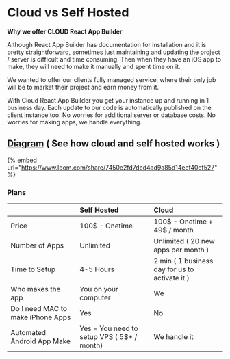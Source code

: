 # Cloud vs Self Hosted

**Why we offer CLOUD React App Builder**  
  
Although React App Builder has documentation for installation and it is pretty straightforward, sometimes just maintaining and updating the project / server is difficult and time consuming. Then when they have an iOS app to make, they will need to make it manually and spent time on it.

We wanted to offer our clients fully managed service, where their only job will be to market their project and earn money from it.

With Cloud React App Builder you get your instance up and running in 1 business day. Each update to our code is automatically published on the client instance too. No worries for additional server or database costs. No worries for making apps, we handle everything.

## [Diagram](https://www.lucidchart.com/documents/view/ea63ccb1-8d46-4b2c-a9bb-348655182748/0_0) \( See how cloud and self hosted works \)

{% embed url="https://www.loom.com/share/7450e2fd7dcd4ad9a85d14eef40cf527" %}

### 

### Plans

|  | Self Hosted | Cloud |
| :--- | :--- | :--- |
| Price | 100$ - Onetime | 100$ - Onetime + 49$ / month |
| Number of Apps | Unlimited | Unlimited \( 20 new apps per month \) |
| Time to Setup | 4-5 Hours | 2 min \( 1 business day for us to activate it \) |
| Who makes the app | You on your computer | We |
| Do I need MAC to make iPhone Apps | Yes | No |
| Automated Android App Make | Yes - You need to setup VPS  \( 5$+ / month\) | We handle it |



